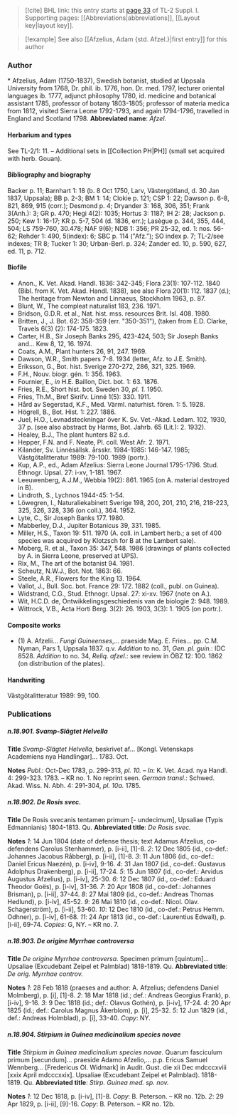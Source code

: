 > [!cite] BHL link: this entry starts at [page 33](https://www.biodiversitylibrary.org/page/33264722) of TL-2 Suppl. I.
> Supporting pages: [[Abbreviations|abbreviations]], [[Layout key|layout key]].

> [!example] See also [[Afzelius, Adam {std. Afzel.}|first entry]] for this author

### Author

\* Afzelius, Adam (1750-1837), Swedish botanist, studied at Uppsala University from 1768, Dr. phil. ib. 1776, hon. Dr. med. 1797, lecturer oriental languages ib. 1777, adjunct philosophy 1780, id. medicine and botanical assistant 1785, professor of botany 1803-1805; professor of materia medica from 1812, visited Sierra Leone 1792-1793, and again 1794-1796, travelled in England and Scotland 1798. 
**Abbreviated name**: *Afzel.*

#### Herbarium and types

See TL-2/1: 11. – Additional sets in [[Collection PH|PH]] (small set acquired with herb. Gouan).

#### Bibliography and biography

Backer p. 11; Barnhart 1: 18 (b. 8 Oct 1750, Larv, Västergötland, d. 30 Jan 1837, Uppsala); BB p. 2-3; BM 1: 14; Clokie p. 121; CSP 1: 22; Dawson p. 6-8, 821, 869, 915 (corr.); Desmond p. 4; Dryander 3: 168, 306, 351; Frank 3(Anh.): 3; GR p. 470; Hegi 4(2): 1035; Hortus 3: 1187; IH 2: 28; Jackson p. 250; Kew 1: 16-17; KR p. 5-7, 504 (d. 1836, err.); Lasègue p. 344, 355, 444, 504; LS 759-760, 30.478; NAF 9(6); NDB 1: 356; PR 25-32, ed. 1: nos. 56-62; Rehder 1: 490, 5(index): 6; SBC p. 114 ("Afz."); SO index p. 7; TL-2/see indexes; TR 8; Tucker 1: 30; Urban-Berl. p. 324; Zander ed. 10, p. 590, 627, ed. 11, p. 712.

#### Biofile

- Anon., K. Vet. Akad. Handl. 1836: 342-345; Flora 23(1): 107-112. 1840 (Bibl. from K. Vet. Akad. Handl. 1838), see also Flora 20(1): 112. 1837 (d.); The heritage from Newton and Linnaeus, Stockholm 1963, p. 87.
- Blunt, W., The compleat naturalist 183, 236. 1971.
- Bridson, G.D.R. et al., Nat. hist. mss. resources Brit. Isl. 408. 1980.
- Britten, J., J. Bot. 62: 358-359 (err. "350-351"), (taken from E.D. Clarke, Travels 6(3) (2): 174-175. 1823.
- Carter, H.B., Sir Joseph Banks 295, 423-424, 503; Sir Joseph Banks and... Kew 8, 12, 16. 1974.
- Coats, A.M., Plant hunters 26, 91, 247. 1969.
- Dawson, W.R., Smith papers 7-8. 1934 (letter, Afz. to J.E. Smith).
- Eriksson, G., Bot. hist. Sverige 270-272, 286, 321, 325. 1969.
- F.H., Nouv. biogr. gén. 1: 356. 1963.
- Fournier, E., *in* H.E. Baillon, Dict. bot. 1: 63. 1876.
- Fries, R.E., Short hist. bot. Sweden 30, *pl. 1.* 1950.
- Fries, Th.M., Bref Skrifv. Linné 1(5): 330. 1911.
- Hård av Segerstad, K.F., Med. Värml. naturhist. fören. 1: 5. 1928.
- Högrell, B., Bot. Hist. 1: 227. 1886.
- Juel, H.O., Levnadsteckningar över K. Sv. Vet.-Akad. Ledam. 102, 1930, 37 p. (see also abstract by Harms, Bot. Jahrb. 65 (Lit.): 2. 1932).
- Healey, B.J., The plant hunters 82 s.d.
- Hepper, F.N. and F. Neate, Pl. coll. West Afr. 2. 1971.
- Kilander, Sv. Linnésällsk. årsskr. 1984-1985: 146-147. 1985; Västgötalitteratur 1989: 79-100. 1989 (portr.).
- Kup, A.P., ed., Adam Afzelius: Sierra Leone Journal 1795-1796. Stud. Ethnogr. Upsal. 27: i-xv, 1-181. 1967.
- Leeuwenberg, A.J.M., Webbia 19(2): 861. 1965 (on A. material destroyed in B).
- Lindroth, S., Lychnos 1944-45: 1-54.
- Löwegren, I., Naturaliekabinett Sverige 198, 200, 201, 210, 216, 218-223, 325, 326, 328, 336 (on coll.), 364. 1952.
- Lyte, C., Sir Joseph Banks 177. 1980.
- Mabberley, D.J., Jupiter Botanicus 39, 331. 1985.
- Miller, H.S., Taxon 19: 511. 1970 (A. coll. in Lambert herb.; a set of 400 species was acquired by Klotzsch for B at the Lambert sale).
- Moberg, R. et al., Taxon 35: 347, 548. 1986 (drawings of plants collected by A. in Sierra Leone, preserved at UPS).
- Rix, M., The art of the botanist 94. 1981.
- Scheutz, N.W.J., Bot. Not. 1863: 66.
- Steele, A.R., Flowers for the King 13. 1964.
- Vallot, J., Bull. Soc. bot. France 29: 172. 1882 (coll., publ. on Guinea).
- Widstrand, C.G., Stud. Ethnogr. Upsal. 27: xi-xv. 1967 (note on A.).
- Wit, H.C.D. de, Ontwikkelingsgeschiedenis van de biologie 2: 948. 1989.
- Wittrock, V.B., Acta Horti Berg. 3(2): 26. 1903, 3(3): 1. 1905 (on portr.).

#### Composite works

- (1) A. Afzelii... *Fungi Guineenses*,... praeside Mag. E. Fries... pp. C.M. Nyman, Pars 1, Uppsala 1837. q.v.
*Addition* to no. 31, *Gen. pl. guin.*: IDC 8528.
*Addition* to no. 34, *Reliq. afzel.*: see review in ÖBZ 12: 100. 1862 (on distribution of the plates).

#### Handwriting

Västgötalitteratur 1989: 99, 100.

### Publications

##### n.18.901. Svamp-Slägtet Helvella

**Title**
*Svamp-Slägtet Helvella*, beskrivet af... \[Kongl. Vetenskaps Academiens nya Handlingar\]... 1783. Oct.

**Notes**
*Publ*.: Oct-Dec 1783, p. 299-313, *pl. 10.* – *In*: K. Vet. Acad. nya Handl. 4: 299-323. 1783. – KR no. 1. No reprint seen.
*German transl*.: Schwed. Akad. Wiss. N. Abh. 4: 291-304, *pl. 10a.* 1785.

##### n.18.902. De Rosis svec.

**Title**
De Rosis svecanis tentamen primum \[- undecimum\], Upsaliae (Typis Edmannianis) 1804-1813. Qu.
**Abbreviated title**: *De Rosis svec.*

**Notes**
*1*: 14 Jun 1804 (date of defense thesis; text Adamus Afzelius, co-defendens Carolus Stenhammer), p. \[i-ii\], \[1\]-8.
*2*: 12 Dec 1805 (id., co-def.: Johannes Jacobus Råbberg), p. \[i-ii\], \[1\]-8.
*3*: 11 Jun 1806 (id., co-def.: Daniel Ericus Naezén), p. \[i-iv\], 9-16.
*4*: 31 Jan 1807 (id., co-def.: Gustavus Adolphus Drakenberg), p. \[i-ii\], 17-24.
*5*: 15 Jun 1807 (id., co-def.: Arvidus Augustus Afzelius), p. \[i-iv\], 25-30.
*6*: 12 Dec 1807 (id., co-def.: Eduard Theodor Goës), p. \[i-iv\], 31-36.
*7*: 20 Apr 1808 (id., co-def.: Johannes Brisman), p. \[i-ii\], 37-44.
*8*: 27 Mai 1809 (id., co-def.: Andreas Thomas Hedlund), p. \[i-iv\], 45-52.
*9*: 26 Mai 1810 (id., co-def.: Nicol. Olav. Schagerström), p. \[i-ii\], 53-60.
*10*: 12 Dec 1810 (id., co-def.: Petrus Hemm. Odhner), p. \[i-iv\], 61-68.
*11*: 24 Apr 1813 (id., co-def.: Laurentius Edwall), p. \[i-ii\], 69-74.
*Copies*: G, NY. – KR no. 7.

##### n.18.903. De origine Myrrhae controversa

**Title**
*De origine Myrrhae controversa*. Specimen primum \[quintum\]... Upsaliae (Excudebant Zeipel et Palmblad) 1818-1819. Qu.
**Abbreviated title**: *De orig. Myrrhae controv.*

**Notes**
*1*: 28 Feb 1818 (praeses and author: A. Afzelius; defendens Daniel Molmberg), p. \[i\], \[1\]-8.
*2*: 18 Mar 1818 (id.; def.: Andreas Georgius Frank), p. \[i-iv\], 9-16.
*3*: 9 Dec 1818 (id.; def.: Olavus Gothén), p. \[i-iv\], 17-24.
*4*: 20 Apr 1825 (id.; def.: Carolus Magnus Åkerblom), p. \[i\], 25-32.
*5*: 12 Jun 1829 (id., def.: Andreas Holmblad), p. \[i\], 33-40.
*Copy*: NY.

##### n.18.904. Stirpium in Guinea medicinalium species novae

**Title**
*Stirpium in Guinea medicinalium species novae*. Quarum fasciculum primum \[secundum\]... praeside Adamo Afzelio,... p.p. Ericus Samuel Wennberg... \[Fredericus Ol. Widmark\] in Audit. Gust. die xii Dec mdcccxviii \[xxix April mdcccxxix\]. Upsaliae (Excudebant Zeipel et Palmblad). 1818-1819. Qu.
**Abbreviated title**: *Stirp. Guinea med. sp. nov.*

**Notes**
*1*: 12 Dec 1818, p. \[i-iv\], \[1\]-8. *Copy*: B. Peterson. – KR no. 12b.
*2*: 29 Apr 1829, p. \[i-ii\], \[9\]-16. *Copy*: B. Peterson. – KR no. 12b.

